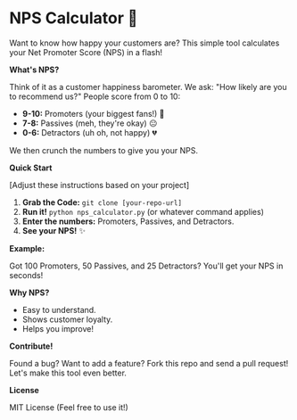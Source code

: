 # NPS Calculator 🚀

Want to know how happy your customers are? This simple tool calculates your Net Promoter Score (NPS) in a flash!

**What's NPS?**

Think of it as a customer happiness barometer.  We ask: "How likely are you to recommend us?"  People score from 0 to 10:

* **9-10:** Promoters (your biggest fans!) 🎉
* **7-8:** Passives (meh, they're okay) 😐
* **0-6:** Detractors (uh oh, not happy) 💔

We then crunch the numbers to give you your NPS.

**Quick Start**

[Adjust these instructions based on your project]

1.  **Grab the Code:** `git clone [your-repo-url]`
2.  **Run it!** `python nps_calculator.py` (or whatever command applies)
3.  **Enter the numbers:** Promoters, Passives, and Detractors.
4.  **See your NPS!** ✨

**Example:**

Got 100 Promoters, 50 Passives, and 25 Detractors? You'll get your NPS in seconds!

**Why NPS?**

* Easy to understand.
* Shows customer loyalty.
* Helps you improve!

**Contribute!**

Found a bug? Want to add a feature? Fork this repo and send a pull request! Let's make this tool even better.

**License**

MIT License (Feel free to use it!)